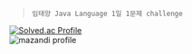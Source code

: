 <blockquote>
<p>
  <code>임태양 Java Language 1일 1문제 challenge</code>
</p>
</blockquote>

[![Solved.ac Profile](http://mazassumnida.wtf/api/mini/generate_badge?boj=sunskyhyun)](https://solved.ac/sunskyhyun/)
<br>
![mazandi profile](http://mazandi.herokuapp.com/api?handle=sunskyhyun&theme=warm)
